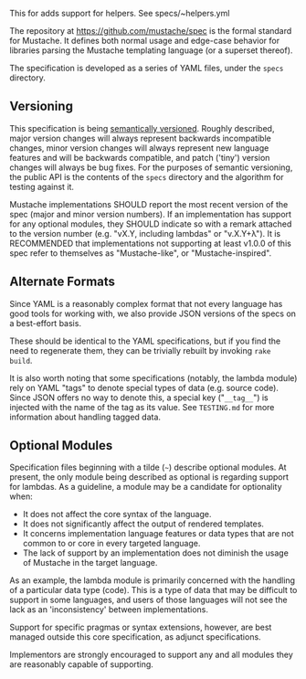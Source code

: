 This for adds support for helpers. See specs/~helpers.yml

The repository at https://github.com/mustache/spec is the formal standard for
Mustache.  It defines both normal usage and edge-case behavior for libraries
parsing the Mustache templating language (or a superset thereof).

The specification is developed as a series of YAML files, under the `specs`
directory.

Versioning
----------
This specification is being [semantically versioned](http://semver.org).
Roughly described, major version changes will always represent backwards
incompatible changes, minor version changes will always represent new language
features and will be backwards compatible, and patch ('tiny') version changes
will always be bug fixes.  For the purposes of semantic versioning, the public
API is the contents of the `specs` directory and the algorithm for testing
against it.

Mustache implementations SHOULD report the most recent version of the spec
(major and minor version numbers).  If an implementation has support for any
optional modules, they SHOULD indicate so with a remark attached to the
version number (e.g. "vX.Y, including lambdas" or "v.X.Y+λ").  It is
RECOMMENDED that implementations not supporting at least v1.0.0 of this spec
refer to themselves as "Mustache-like", or "Mustache-inspired".

Alternate Formats
-----------------

Since YAML is a reasonably complex format that not every language has good
tools for working with, we also provide JSON versions of the specs on a
best-effort basis.

These should be identical to the YAML specifications, but if you find the need
to regenerate them, they can be trivially rebuilt by invoking `rake build`.

It is also worth noting that some specifications (notably, the lambda module)
rely on YAML "tags" to denote special types of data (e.g. source code).  Since
JSON offers no way to denote this, a special key ("`__tag__`") is injected
with the name of the tag as its value.  See `TESTING.md` for more information
about handling tagged data.

Optional Modules
----------------

Specification files beginning with a tilde (`~`) describe optional modules.
At present, the only module being described as optional is regarding support
for lambdas.  As a guideline, a module may be a candidate for optionality
when:

  * It does not affect the core syntax of the language.
  * It does not significantly affect the output of rendered templates.
  * It concerns implementation language features or data types that are not
    common to or core in every targeted language.
  * The lack of support by an implementation does not diminish the usage of
    Mustache in the target language.

As an example, the lambda module is primarily concerned with the handling of a
particular data type (code).  This is a type of data that may be difficult to
support in some languages, and users of those languages will not see the lack
as an 'inconsistency' between implementations.

Support for specific pragmas or syntax extensions, however, are best managed
outside this core specification, as adjunct specifications.

Implementors are strongly encouraged to support any and all modules they are
reasonably capable of supporting.

